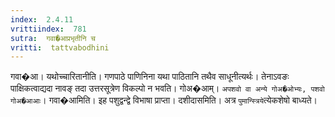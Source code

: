 ```yaml
---
index:  2.4.11
vrittiindex:  781
sutra:  गवा�आप्रभृतीनि च
vritti:  tattvabodhini 
---
```


गवा�आ। यथोच्चारितानीति। गणपाठे पाणिनिना यथा पाठितानि तथैव साधूनीत्यर्थः। तेनाऽवङः पाक्षिकत्वाद्यदा नावङ् तदा उत्तरसूत्रेण विकल्पो न भवति। गोअ�आम्। `अपशवो वा अन्ये गोअ�ओभ्यः, पशवो गोअ�आआः`। गवा�आमिति। इह पशुद्वन्द्वे विभाषा प्राप्ता। दशीदासमिति। अत्र `पुमान्स्त्रिये`त्येकशेषो बाध्यते।


